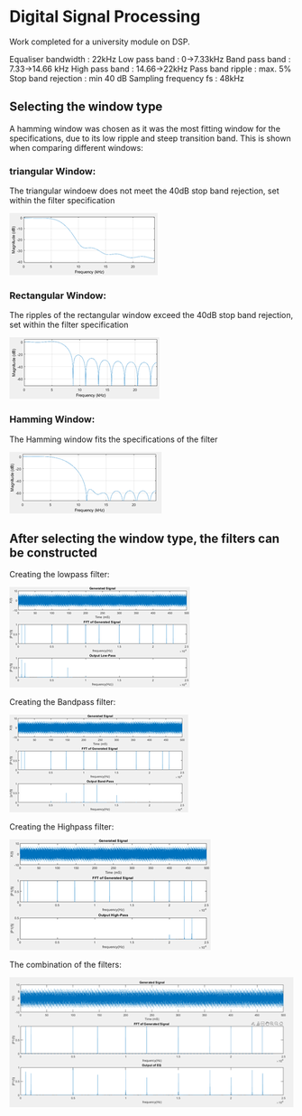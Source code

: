 # Digital Signal Processing

Work completed for a university module on DSP.

  Equaliser bandwidth	:	22kHz
        Low pass band	:	0→7.33kHz
      Band pass band	:	7.33→14.66 kHz
      High pass band	:	14.66→22kHz
     Pass band ripple	:	max. 5%
  Stop band rejection	:	min 40 dB
Sampling frequency fs	:	48kHz

## Selecting the window type

A hamming window was chosen as it was the most fitting window for the specifications, due to its low ripple and steep transition band. This is shown when comparing different windows:

### triangular Window:
The triangular windoew does not meet the 40dB stop band rejection, set within the filter specification

![Triangle](Images/Triangular%20window.png)


### Rectangular Window:
The ripples of the rectangular window exceed the 40dB stop band rejection, set within the filter specification

![Rectangle](Images/rectangular%20window.png)

### Hamming Window:
The Hamming window fits the specifications of the filter

![Hamming](Images/Hamming%20window.png)

## After selecting the window type, the filters can be constructed

Creating the lowpass filter:

![Lowpass](Images/Lowpass%20Filter.png)


Creating the Bandpass filter:

![Bandpass](Images/Bandpass%20Filter.png)


Creating the Highpass filter:

![Lowpass](Images/Highpass%20Filter.png)


The combination of the filters:

![Combination](Images/Combination%20of%20filters.png)
